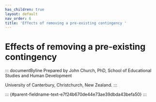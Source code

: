 ```yaml
---
has_children: true
layout: default
nav_order: 6
title: 'Effects of removing a pre-existing contingency '
---
```

# Effects of removing a pre-existing contingency 


::: documentByline
Prepared by John Church, PhD, School of Educational Studies and Human
Development

University of Canterbury, Christchurch, New Zealand.
:::

::: {#parent-fieldname-text-e7f24b670de44e73ae39dbda43befa50}
:::
